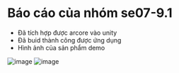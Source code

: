 # Báo cáo của nhóm se07-9.1
-	Đã tích hợp được arcore vào unity
-	Đã buid thành công được ứng dụng
-	Hình ảnh của sản phẩm demo


![image](https://user-images.githubusercontent.com/82360094/138810927-be41377e-2ea3-4131-8523-e0372b3599b3.png)
![image](https://user-images.githubusercontent.com/82360094/138810951-85e2af6d-d64f-4699-876f-4e658544a5e6.png)

